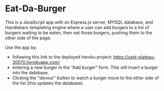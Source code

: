 # Eat-Da-Burger
This is a JavaScript app with an Express.js server, MYSQL database, and Handlebars templating engine where a user can add burgers to a list of burgers waiting to be eaten, then eat those burgers, pushing them to the other side of the page.

Use the app by:

* following this link to the deployed heroku project: https://vast-plateau-30570.herokuapp.com/
* entering a new burger in the "Add burger" form. This will insert a burger into the database. 
* Clicking the "devour" button to watch a burger move to the other side of the list (this updates the database). 


